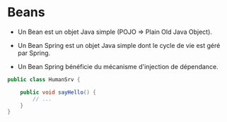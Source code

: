 # Beans

* Un Bean est un objet Java simple (POJO => Plain Old Java Object).

* Un Bean Spring est un objet Java simple dont le cycle de vie est géré par Spring.

* Un Bean Spring bénéficie du mécanisme d'injection de dépendance.

```java
public class HumanSrv {

    public void sayHello() {
        // ...
    }
}
```